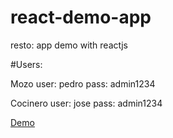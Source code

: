 # react-demo-app
resto: app demo with reactjs

#Users:

Mozo
 user: pedro
 pass: admin1234

Cocinero
 user: jose
 pass: admin1234

[Demo](http://pcm.devtorres.net/)
